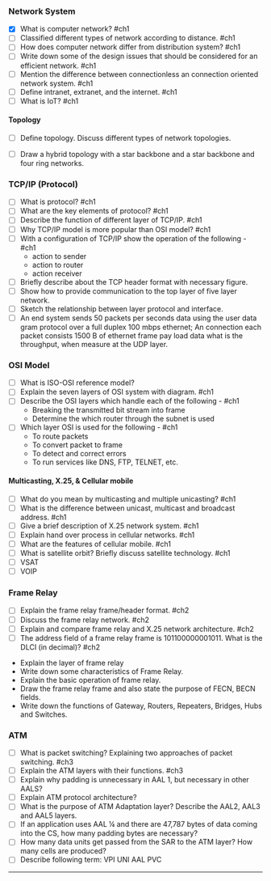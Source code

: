 ### Network System

- [x] What is computer network? #ch1 
- [ ] Classified different types of network according to distance. #ch1 
- [ ] How does computer network differ from distribution system? #ch1 
- [ ] Write down some of the design issues that should be considered for an efficient network. #ch1 
- [ ] Mention the difference between connectionless an connection oriented network system. #ch1 
- [ ] Define intranet, extranet, and the internet. #ch1 
- [ ] What is IoT? #ch1 

#### Topology

- [ ] Define topology. Discuss different types of network topologies.
- [ ] Draw a hybrid topology with a star backbone and a star backbone and four ring networks.


### TCP/IP (Protocol)

- [ ] What is protocol?  #ch1
- [ ] What are the key elements of protocol? #ch1 
- [ ] Describe the function of different layer of TCP/IP. #ch1 
- [ ] Why TCP/IP model is more popular than OSI model? #ch1 
- [ ] With a configuration of TCP/IP show the operation of the following - #ch1 
	- action to sender
	- action to router
	- action receiver
- [ ] Briefly describe about the TCP header format with necessary figure.
- [ ] Show how to provide communication to the top layer of five layer network.
- [ ] Sketch the relationship between layer protocol and interface.
- [ ] An end system sends 50 packets per seconds data using the user data gram protocol over a full duplex 100 mbps ethernet; An connection each packet consists 1500 B of ethernet frame pay load data what is the throughput, when measure at the UDP layer.

### OSI Model

- [ ] What is ISO-OSI reference model?
- [ ] Explain the seven layers of OSI system with diagram. #ch1 
- [ ] Describe the OSI layers which handle each of the following - #ch1 
    - Breaking the transmitted bit stream into frame
    - Determine the which router through the subnet is used
- [ ] Which layer OSI is used for the following - #ch1 
    - To route packets
    - To convert packet to frame
    - To detect and correct errors
    - To run services like DNS, FTP, TELNET, etc.

#### Multicasting, X.25, & Cellular mobile

- [ ] What do you mean by multicasting and multiple unicasting? #ch1 
- [ ] What is the difference between unicast, multicast and broadcast address. #ch1 
- [ ] Give a brief description of X.25 network system. #ch1 
- [ ] Explain hand over process in cellular networks. #ch1 
- [ ] What are the features of cellular mobile. #ch1 
- [ ] What is satellite orbit? Briefly discuss satellite technology. #ch1 
- [ ] VSAT
- [ ] VOIP

### Frame Relay

- [ ] Explain the frame relay frame/header format. #ch2
- [ ] Discuss the frame relay network. #ch2 
- [ ] Explain and compare frame relay and X.25 network architecture. #ch2 
- [ ] The address field of a frame relay frame is 101100000001011. What is the DLCI (in decimal)? #ch2 
- Explain the layer of frame relay
- Write down some characteristics of Frame Relay.
- Explain the basic operation of frame relay.
- Draw the frame relay frame and also state the purpose of FECN, BECN fields.
- Write down the functions of Gateway, Routers, Repeaters, Bridges, Hubs and Switches.

### ATM

- [ ] What is packet switching? Explaining two approaches of packet switching. #ch3 
- [ ] Explain the ATM layers with their functions. #ch3 
- [ ] Explain why padding is unnecessary in AAL 1, but necessary in other AALS?
- [ ] Explain ATM protocol architecture?
- [ ] What is the purpose of ATM Adaptation layer? Describe the AAL2, AAL3 and AAL5 layers.
- [ ] If an application uses AAL ¼ and there are 47,787 bytes of data coming into the CS, how many padding bytes are necessary? 
- [ ] How many data units get passed from the SAR to the ATM layer? How many cells are produced?
- [ ] Describe following term: VPI UNI AAL PVC

---
